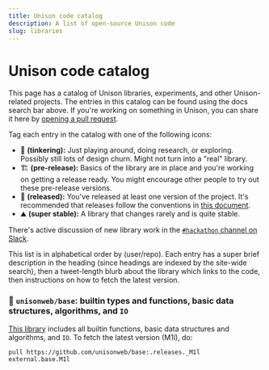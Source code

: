 ```yaml
---
title: Unison code catalog
description: A list of open-source Unison code
slug: libraries
---
```


# Unison code catalog

This page has a catalog of Unison libraries, experiments, and other Unison-related projects. The entries in this catalog can be found using the docs search bar above. If you're working on something in Unison, you can share it here by [opening a pull request](https://github.com/unisonweb/unisonweb-org/edit/master/src/data/docs/libraries.md).

Tag each entry in the catalog with one of the following icons:

* 🧪 __(tinkering):__ Just playing around, doing research, or exploring. Possibly still lots of design churn. Might not turn into a "real" library.
* 🏗 __(pre-release):__ Basics of the library are in place and you're working on getting a release ready. You might encourage other people to try out these pre-release versions.
* 🚢 __(released):__ You've released at least one version of the project. It's recommended that releases follow the conventions in [this document](/docs/codebase-organization).
* ⛰ __(super stable):__ A library that changes rarely and is quite stable.

There's active discussion of new library work in the [`#hackathon` channel on Slack](/slack).

This list is in alphabetical order by (user/repo). Each entry has a super brief description in the heading (since headings are indexed by the site-wide search), then a tweet-length blurb about the library which links to the code, then instructions on how to fetch the latest version.

### 🚢 `unisonweb/base`: builtin types and functions, basic data structures, algorithms, and `IO`

[This library](https://github.com/unisonweb/base) includes all builtin functions, basic data structures and algorithms, and `IO`. To fetch the latest version (M1l), do:

```ucm
pull https://github.com/unisonweb/base:.releases._M1l external.base.M1l
```
